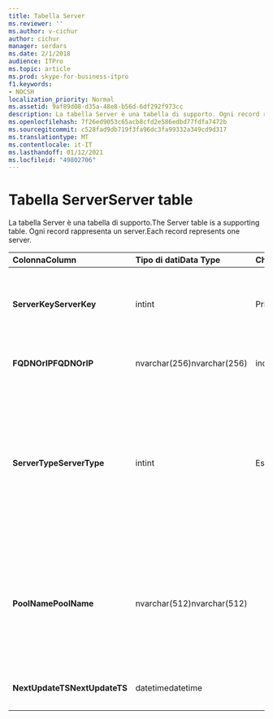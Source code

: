 ```yaml
---
title: Tabella Server
ms.reviewer: ''
ms.author: v-cichur
author: cichur
manager: serdars
ms.date: 2/1/2018
audience: ITPro
ms.topic: article
ms.prod: skype-for-business-itpro
f1.keywords:
- NOCSH
localization_priority: Normal
ms.assetid: 9af89d08-d35a-48e8-b56d-6df292f973cc
description: La tabella Server è una tabella di supporto. Ogni record rappresenta un server.
ms.openlocfilehash: 7f26ed9053c65acb8cfd2e586edbd77fdfa7472b
ms.sourcegitcommit: c528fad9db719f3fa96dc3fa99332a349cd9d317
ms.translationtype: MT
ms.contentlocale: it-IT
ms.lasthandoff: 01/12/2021
ms.locfileid: "49802706"
---
```

# <a name="server-table"></a><span data-ttu-id="925a4-104">Tabella Server</span><span class="sxs-lookup"><span data-stu-id="925a4-104">Server table</span></span>
 
<span data-ttu-id="925a4-105">La tabella Server è una tabella di supporto.</span><span class="sxs-lookup"><span data-stu-id="925a4-105">The Server table is a supporting table.</span></span> <span data-ttu-id="925a4-106">Ogni record rappresenta un server.</span><span class="sxs-lookup"><span data-stu-id="925a4-106">Each record represents one server.</span></span> 
  
|<span data-ttu-id="925a4-107">**Colonna**</span><span class="sxs-lookup"><span data-stu-id="925a4-107">**Column**</span></span>|<span data-ttu-id="925a4-108">**Tipo di dati**</span><span class="sxs-lookup"><span data-stu-id="925a4-108">**Data Type**</span></span>|<span data-ttu-id="925a4-109">**Chiave/indice**</span><span class="sxs-lookup"><span data-stu-id="925a4-109">**Key/Index**</span></span>|<span data-ttu-id="925a4-110">**Dettagli**</span><span class="sxs-lookup"><span data-stu-id="925a4-110">**Details**</span></span>|
|:-----|:-----|:-----|:-----|
|<span data-ttu-id="925a4-111">**ServerKey**</span><span class="sxs-lookup"><span data-stu-id="925a4-111">**ServerKey**</span></span> <br/> |<span data-ttu-id="925a4-112">int</span><span class="sxs-lookup"><span data-stu-id="925a4-112">int</span></span>  <br/> |<span data-ttu-id="925a4-113">Principale</span><span class="sxs-lookup"><span data-stu-id="925a4-113">Primary</span></span>  <br/> |<span data-ttu-id="925a4-114">Numero univoco che identifica il server.</span><span class="sxs-lookup"><span data-stu-id="925a4-114">Unique number identifying the server.</span></span>  <br/> |
|<span data-ttu-id="925a4-115">**FQDNOrIP**</span><span class="sxs-lookup"><span data-stu-id="925a4-115">**FQDNOrIP**</span></span> <br/> |<span data-ttu-id="925a4-116">nvarchar(256)</span><span class="sxs-lookup"><span data-stu-id="925a4-116">nvarchar(256)</span></span>  <br/> |<span data-ttu-id="925a4-117">index</span><span class="sxs-lookup"><span data-stu-id="925a4-117">index</span></span>  <br/> |<span data-ttu-id="925a4-118">Stringa dell'indirizzo MAC.</span><span class="sxs-lookup"><span data-stu-id="925a4-118">MAC address string.</span></span>  <br/> |
|<span data-ttu-id="925a4-119">**ServerType**</span><span class="sxs-lookup"><span data-stu-id="925a4-119">**ServerType**</span></span> <br/> |<span data-ttu-id="925a4-120">int</span><span class="sxs-lookup"><span data-stu-id="925a4-120">int</span></span>  <br/> |<span data-ttu-id="925a4-121">Esterna</span><span class="sxs-lookup"><span data-stu-id="925a4-121">Foreign</span></span>  <br/> |<span data-ttu-id="925a4-122">1: Mediation Server</span><span class="sxs-lookup"><span data-stu-id="925a4-122">1: Mediation Server</span></span>  <br/> <span data-ttu-id="925a4-123">2: A/V Conferencing Server16394: A/V Edge service32769: Gateway</span><span class="sxs-lookup"><span data-stu-id="925a4-123">2: A/V Conferencing Server16394: A/V Edge service32769: Gateway</span></span>  <br/> |
|<span data-ttu-id="925a4-124">**PoolName**</span><span class="sxs-lookup"><span data-stu-id="925a4-124">**PoolName**</span></span> <br/> |<span data-ttu-id="925a4-125">nvarchar(512)</span><span class="sxs-lookup"><span data-stu-id="925a4-125">nvarchar(512)</span></span>  <br/> ||<span data-ttu-id="925a4-126">Pool a cui appartiene il server.</span><span class="sxs-lookup"><span data-stu-id="925a4-126">Pool the server belongs to.</span></span> <span data-ttu-id="925a4-127">Applicabile solo per A/V Conferencing Server.</span><span class="sxs-lookup"><span data-stu-id="925a4-127">Only applicable for the A/V Conferencing Server.</span></span>  <br/> |
|<span data-ttu-id="925a4-128">**NextUpdateTS**</span><span class="sxs-lookup"><span data-stu-id="925a4-128">**NextUpdateTS**</span></span> <br/> |<span data-ttu-id="925a4-129">datetime</span><span class="sxs-lookup"><span data-stu-id="925a4-129">datetime</span></span>  <br/> ||<span data-ttu-id="925a4-130">Solo per uso interno.</span><span class="sxs-lookup"><span data-stu-id="925a4-130">For internal use only.</span></span>  <br/> |
   

